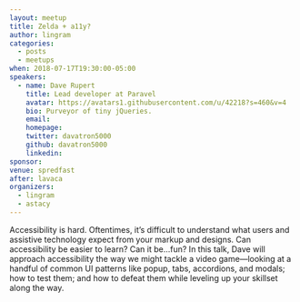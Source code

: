```yaml
---
layout: meetup
title: Zelda + a11y?
author: lingram
categories:
  - posts
  - meetups
when: 2018-07-17T19:30:00-05:00
speakers:
  - name: Dave Rupert
    title: Lead developer at Paravel
    avatar: https://avatars1.githubusercontent.com/u/42218?s=460&v=4
    bio: Purveyor of tiny jQueries.
    email:
    homepage:
    twitter: davatron5000
    github: davatron5000
    linkedin:
sponsor:
venue: spredfast
after: lavaca
organizers:
  - lingram
  - astacy
---
```


Accessibility is hard. Oftentimes, it’s difficult to understand what users and assistive technology expect from your markup and designs. Can accessibility be easier to learn? Can it be&hellip;fun? In this talk, Dave will approach accessibility the way we might tackle a video game—looking at a handful of common UI patterns like popup, tabs, accordions, and modals; how to test them; and how to defeat them while leveling up your skillset along the way.
